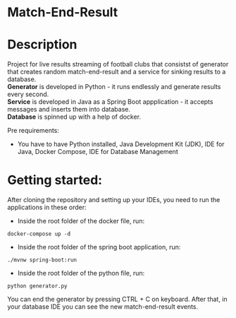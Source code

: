 # Match-End-Result

# Description
Project for live results streaming of football clubs that consistst of generator that creates random match-end-result and a service for sinking results to a database. \
**Generator** is developed in Python - it runs endlessly and generate results every second. \
**Service** is developed in Java as a Spring Boot appplication - it accepts messages and inserts them into database. \
**Database** is spinned up with a help of docker.

Pre requirements: 
* You have to have Python installed, Java Development Kit (JDK), IDE for Java, Docker Compose, IDE for Database Management

# Getting started:
After cloning the repository and setting up your IDEs, you need to run the applications in these order: 

* Inside the root folder of the docker file, run: 

```docker-compose up -d ```  

* Inside the root folder of the spring boot application, run: 

```./mvnw spring-boot:run```

* Inside the root folder of the python file, run: 

```python generator.py```

You can end the generator by pressing CTRL + C on keyboard. After that, in your database IDE you can see the new match-end-result events.
